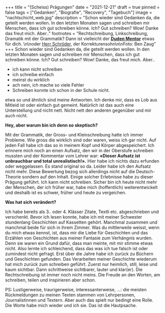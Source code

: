 +++
title = "(Scheiss) Prägungen"
date = "2021-12-21"
draft = true
pinned = false
tags = ["Gedanken", "Biografie", "Recovery", "Tagebuch"]
image = "nachtschicht_web.jpg"
description = "Schon wieder sind Gedanken da, die geteilt werden wollen. In den letzten Monaten sagen und schreiben mir Menschen, dass ich gut schreiben könne. Ich? Gut schreiben? Wow! Danke das freut mich. Aber.."
footnotes = "Rechtschreibung, Linkschreibung, Dramatik mit der Grammatik? Dann ist vielleicht der **[Duden Mentor](https://mentor.duden.de/)** etwas für dich. \n\noder [Herr Schröder](https://www.herrschröder.de/start.html), der Korrekturensohn\n\nFoto: Ben Zaug"
+++
Schon wieder sind Gedanken da, die geteilt werden wollen. In den letzten Monaten sagen und schreiben mir Menschen, dass ich gut schreiben könne. Ich? Gut schreiben? Wow! Danke, das freut mich. Aber..

* ich kann nicht schreiben
* ich schreibe einfach
* meinst du wirklich
* ach nein, ich mache so viele Fehler
* Schreiben konnte ich schon in der Schule nicht.

etwa so und ähnlich sind meine Antworten. Ich denke mir, dass es Lob aus Mitleid ist oder einfach gut gemeint. Natürlich ist das auch eine Unterstellung und nicht nett. Nicht nett den anderen gegenüber und mir auch nicht. 

**Hey, aber warum bin ich denn so skeptisch?** 

Mit der Grammatik, der Gross- und Kleinschreibung hatte ich immer Probleme. Wie gross die wirklich sind oder waren, weiss ich gar nicht. Auf jeden Fall habe ich das so in meinem Kopf und Körper abgespeichert. Ich erinnere mich noch an einen Aufsatz, den wir in der Oberstufe schreiben mussten und der Kommentar vom Lehrer war: **«Dieser Aufsatz ist unbrauchbar und total unrealistisch!».** Hier habe ich nichts dazu erfunden oder weggelassen. Es stand original so da. Leider habe ich den Aufsatz nicht mehr. Diese Bewertung bezog sich allerdings nicht auf die Deutsch-Theorie sondern auf den Inhalt. Einige solcher Erlebnisse habe zu dieser Prägung geführt. Ich kann nicht schreiben. Sicher bin ich heute nicht mehr der Menschen, der ich früher war, habe mich (hoffentlich) weiterentwickelt und deshalb ist es schwer, früher und heute zu vergeichen. 

**Was hat sich verändert?**

Ich habe bereits als 3.. oder 4. Klässer Zitate, Textli etc. abgeschrieben und verschenkt. Bevor ich lesen konnte, habe ich mit meiner Schwester stundenlang Geschichten auf Kassetten gehört. Manchmal zusammen und manchmal beide für sich in ihrem Zimmer. Was du mittlerweile weisst, wenn du mich etwas kennst, ist, dass mir die Liebe für Geschichten und das Erzählen von Geschichten aus meiner Fantasie zum Verhängnis wurden. Denn sie waren ein Grund dafür, dass man meinte, mit mir stimme etwas nicht. Also lernte ich schleichend, dass das was ich tue falsch ist oder zumindest nicht gefragt. Erst über die Jahre habe ich zurück zu Büchern und Geschichten gefunden. Das Verarbeiten meiner Geschichte wiederum hat mich zurück zum schreiben geführt. Zuerst nur heimlich, still, leise und kaum sichtbar. Dann schrittweise sichtbarer, lauter und klar(er). Die Rechtschreibung ist immer noch nicht meins. Die Freude an den Worten, am schreiben, teilen und inspirieren aber schon. 

PS: Lustigerweise, traurigerweise, interessanterweise, ...: die meisten Rückmeldungen zu meinen Texten stammen von Lehrpersonen, Journalistinnen und Textern. Aber auch das spielt nur bedingt eine Rolle. Die Worte habe mich wieder und ich sie. Das ist die Hautpsache.